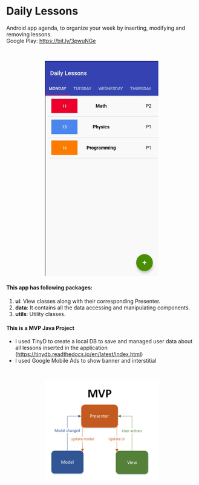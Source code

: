 # Daily Lessons
Android app agenda, to organize your week by inserting, modifying and removing lessons.
<br>
Google Play: https://bit.ly/3pwuNGe

<br>
<p align="center">
  <img src="readme/lessons.gif" width="300">
</p>

#### This app has following packages:
1. **ui**: View classes along with their corresponding Presenter.
2. **data**: It contains all the data accessing and manipulating components.
3. **utils**: Utility classes.


#### This is a MVP Java Project
- I used TinyD to create a local DB to save and managed user data about all lessons inserted in the application (https://tinydb.readthedocs.io/en/latest/index.html)
- I used Google Mobile Ads to show banner and interstitial

<br>
<p align="center">
  <img src="readme/mvp.png" width="300">
</p>

